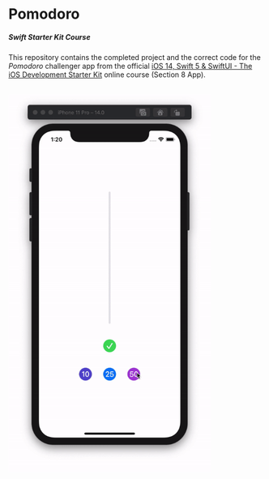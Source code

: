 # Pomodoro
##### Swift Starter Kit Course

This repository contains the completed project and the correct code for the *Pomodoro* challenger app from the official [iOS 14, Swift 5 & SwiftUI - The iOS Development Starter Kit](https://www.udemy.com/course/swift-starter-kit) online course (Section 8 App).

<br>

<img src="Project Resources/AppComplete_Pomodoro.gif" width="400"/>
